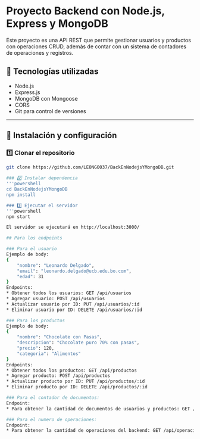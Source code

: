 # Proyecto Backend con Node.js, Express y MongoDB

Este proyecto es una API REST que permite gestionar usuarios y productos con operaciones CRUD, además de contar con un sistema de contadores de operaciones y registros.

## 📌 Tecnologías utilizadas

- Node.js
- Express.js
- MongoDB con Mongoose
- CORS
- Git para control de versiones

---

## 🚀 Instalación y configuración

### 1️⃣ Clonar el repositorio
```bash
git clone https://github.com/LEONGO037/BackEnNodejsYMongoDB.git

### 2️⃣ Instalar dependencia
'''powershell
cd BackEnNodejsYMongoDB
npm install

### 3️⃣ Ejecutar el servidor
'''powershell
npm start

El servidor se ejecutará en http://localhost:3000/

## Para los endpoints 

### Para el usuario
Ejemplo de body:
{
    "nombre": "Leonardo Delgado",
    "email": "leonardo.delgado@ucb.edu.bo.com",
    "edad": 31
}
Endpoints:
* Obtener todos los usuarios: GET /api/usuarios
* Agregar usuario: POST /api/usuarios
* Actualizar usuario por ID: PUT /api/usuarios/:id
* Eliminar usuario por ID: DELETE /api/usuarios/:id

### Para los productos
Ejemplo de body:
{
    "nombre": "Chocolate con Pasas",
    "descripcion": "Chocolate puro 70% con pasas",
    "precio": 120,
    "categoria": "Alimentos"
}
Endpoints:
* Obtener todos los productos: GET /api/productos
* Agregar producto: POST /api/productos
* Actualizar producto por ID: PUT /api/productos/:id
* Eliminar producto por ID: DELETE /api/productos/:id

### Para el contador de documentos:
Endpoint: 
* Para obtener la cantidad de documentos de usuarios y productos: GET /api/contadores

### Para el numero de operaciones:
Endpoint:
* Para obtener la cantidad de operaciones del backend: GET /api/operaciones
